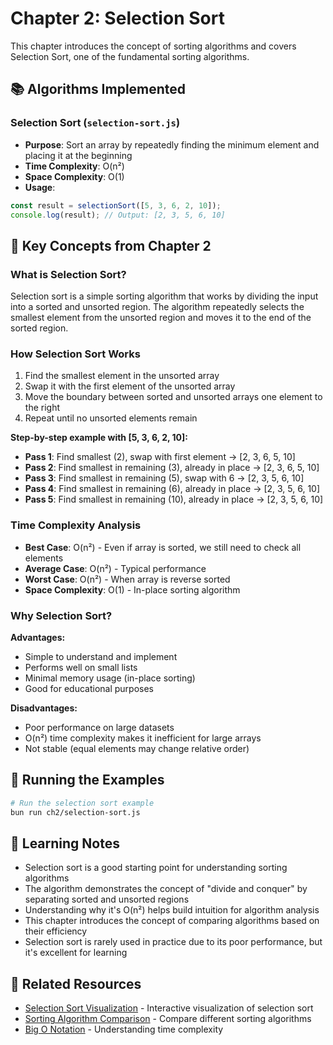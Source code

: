 # Chapter 2: Selection Sort

This chapter introduces the concept of sorting algorithms and covers Selection Sort, one of the fundamental sorting algorithms.

## 📚 Algorithms Implemented

### Selection Sort (`selection-sort.js`)
- **Purpose**: Sort an array by repeatedly finding the minimum element and placing it at the beginning
- **Time Complexity**: O(n²)
- **Space Complexity**: O(1)
- **Usage**: 
```javascript
const result = selectionSort([5, 3, 6, 2, 10]);
console.log(result); // Output: [2, 3, 5, 6, 10]
```

## 🎯 Key Concepts from Chapter 2

### What is Selection Sort?
Selection sort is a simple sorting algorithm that works by dividing the input into a sorted and unsorted region. The algorithm repeatedly selects the smallest element from the unsorted region and moves it to the end of the sorted region.

### How Selection Sort Works
1. Find the smallest element in the unsorted array
2. Swap it with the first element of the unsorted array
3. Move the boundary between sorted and unsorted arrays one element to the right
4. Repeat until no unsorted elements remain

**Step-by-step example with [5, 3, 6, 2, 10]:**
- **Pass 1**: Find smallest (2), swap with first element → [2, 3, 6, 5, 10]
- **Pass 2**: Find smallest in remaining (3), already in place → [2, 3, 6, 5, 10]
- **Pass 3**: Find smallest in remaining (5), swap with 6 → [2, 3, 5, 6, 10]
- **Pass 4**: Find smallest in remaining (6), already in place → [2, 3, 5, 6, 10]
- **Pass 5**: Find smallest in remaining (10), already in place → [2, 3, 5, 6, 10]

### Time Complexity Analysis
- **Best Case**: O(n²) - Even if array is sorted, we still need to check all elements
- **Average Case**: O(n²) - Typical performance
- **Worst Case**: O(n²) - When array is reverse sorted
- **Space Complexity**: O(1) - In-place sorting algorithm

### Why Selection Sort?
**Advantages:**
- Simple to understand and implement
- Performs well on small lists
- Minimal memory usage (in-place sorting)
- Good for educational purposes

**Disadvantages:**
- Poor performance on large datasets
- O(n²) time complexity makes it inefficient for large arrays
- Not stable (equal elements may change relative order)

## 🚀 Running the Examples

```bash
# Run the selection sort example
bun run ch2/selection-sort.js
```

## 📖 Learning Notes

- Selection sort is a good starting point for understanding sorting algorithms
- The algorithm demonstrates the concept of "divide and conquer" by separating sorted and unsorted regions
- Understanding why it's O(n²) helps build intuition for algorithm analysis
- This chapter introduces the concept of comparing algorithms based on their efficiency
- Selection sort is rarely used in practice due to its poor performance, but it's excellent for learning

## 🔗 Related Resources

- [Selection Sort Visualization](https://visualgo.net/en/sorting) - Interactive visualization of selection sort
- [Sorting Algorithm Comparison](https://www.toptal.com/developers/sorting-algorithms) - Compare different sorting algorithms
- [Big O Notation](https://en.wikipedia.org/wiki/Big_O_notation) - Understanding time complexity 